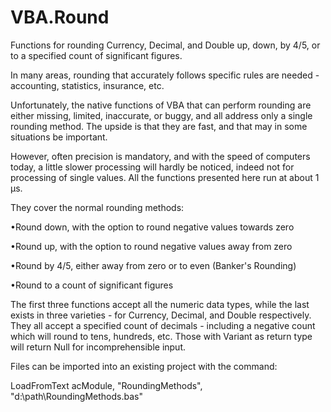 # VBA.Round
Functions for rounding Currency, Decimal, and Double up, down, by 4/5, or to a specified count of significant figures.

In many areas, rounding that accurately follows specific rules are needed - accounting, statistics, insurance, etc.

Unfortunately, the native functions of VBA that can perform rounding are either missing, limited, inaccurate, or buggy, and all address only a single rounding method. The upside is that they are fast, and that may in some situations be important.

However, often precision is mandatory, and with the speed of computers today, a little slower processing will hardly be noticed, indeed not for processing of single values. All the functions presented here run at about 1 µs.

They cover the normal rounding methods:

•Round down, with the option to round negative values towards zero

•Round up, with the option to round negative values away from zero

•Round by 4/5, either away from zero or to even  (Banker's Rounding)

•Round to a count of significant figures

The first three functions accept all the numeric data types, while the last exists in three varieties - for Currency, Decimal, and Double respectively.
They all accept a specified count of decimals - including a negative count which will round to tens, hundreds, etc. Those with Variant as return type will return Null for incomprehensible input.
   
Files can be imported into an existing project with the command:

LoadFromText acModule, "RoundingMethods", "d:\path\RoundingMethods.bas"
